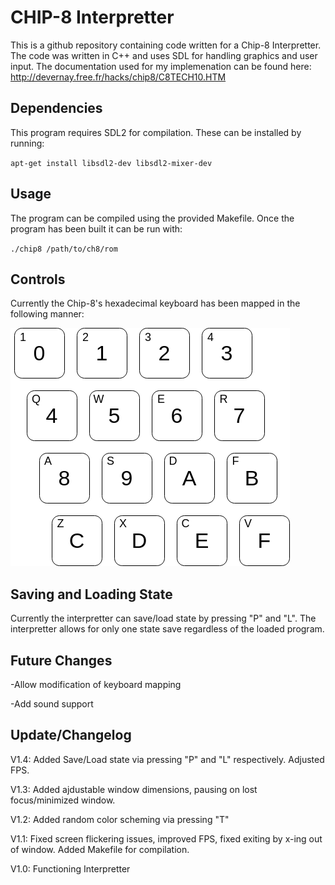 # CHIP-8 Interpretter

This is a github repository containing code written for a Chip-8 Interpretter.  The code was written in C++ and uses SDL for handling graphics and user input.  The documentation used for my implemenation can be found here: http://devernay.free.fr/hacks/chip8/C8TECH10.HTM

## Dependencies
This program requires SDL2 for compilation.  These can be installed by running:

`apt-get install libsdl2-dev libsdl2-mixer-dev`

## Usage
The program can be compiled using the provided Makefile.  Once the program has been built it can be run with:

`./chip8 /path/to/ch8/rom`

## Controls
Currently the Chip-8's hexadecimal keyboard has been mapped in the following manner:

![Chip-8 Keyboard Mapping](keyboard_mapping.png "Keyboard Mapping")

## Saving and Loading State
Currently the interpretter can save/load state by pressing "P" and "L".  The interpretter allows for only one state save regardless of the loaded program.

## Future Changes
-Allow modification of keyboard mapping

-Add sound support

## Update/Changelog
V1.4: Added Save/Load state via pressing "P" and "L" respectively.  Adjusted FPS.

V1.3: Added ajdustable window dimensions, pausing on lost focus/minimized window.

V1.2: Added random color scheming via pressing "T"

V1.1: Fixed screen flickering issues, improved FPS, fixed exiting by x-ing out of window.  Added Makefile for compilation.

V1.0: Functioning Interpretter